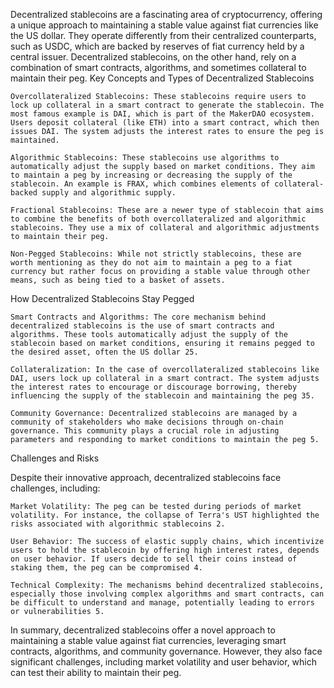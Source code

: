 Decentralized stablecoins are a fascinating area of cryptocurrency, offering a unique approach to maintaining a stable value against fiat currencies like the US dollar. They operate differently from their centralized counterparts, such as USDC, which are backed by reserves of fiat currency held by a central issuer. Decentralized stablecoins, on the other hand, rely on a combination of smart contracts, algorithms, and sometimes collateral to maintain their peg.
Key Concepts and Types of Decentralized Stablecoins

    Overcollateralized Stablecoins: These stablecoins require users to lock up collateral in a smart contract to generate the stablecoin. The most famous example is DAI, which is part of the MakerDAO ecosystem. Users deposit collateral (like ETH) into a smart contract, which then issues DAI. The system adjusts the interest rates to ensure the peg is maintained.

    Algorithmic Stablecoins: These stablecoins use algorithms to automatically adjust the supply based on market conditions. They aim to maintain a peg by increasing or decreasing the supply of the stablecoin. An example is FRAX, which combines elements of collateral-backed supply and algorithmic supply.

    Fractional Stablecoins: These are a newer type of stablecoin that aims to combine the benefits of both overcollateralized and algorithmic stablecoins. They use a mix of collateral and algorithmic adjustments to maintain their peg.

    Non-Pegged Stablecoins: While not strictly stablecoins, these are worth mentioning as they do not aim to maintain a peg to a fiat currency but rather focus on providing a stable value through other means, such as being tied to a basket of assets.

How Decentralized Stablecoins Stay Pegged

    Smart Contracts and Algorithms: The core mechanism behind decentralized stablecoins is the use of smart contracts and algorithms. These tools automatically adjust the supply of the stablecoin based on market conditions, ensuring it remains pegged to the desired asset, often the US dollar 25.

    Collateralization: In the case of overcollateralized stablecoins like DAI, users lock up collateral in a smart contract. The system adjusts the interest rates to encourage or discourage borrowing, thereby influencing the supply of the stablecoin and maintaining the peg 35.

    Community Governance: Decentralized stablecoins are managed by a community of stakeholders who make decisions through on-chain governance. This community plays a crucial role in adjusting parameters and responding to market conditions to maintain the peg 5.

Challenges and Risks

Despite their innovative approach, decentralized stablecoins face challenges, including:

    Market Volatility: The peg can be tested during periods of market volatility. For instance, the collapse of Terra's UST highlighted the risks associated with algorithmic stablecoins 2.

    User Behavior: The success of elastic supply chains, which incentivize users to hold the stablecoin by offering high interest rates, depends on user behavior. If users decide to sell their coins instead of staking them, the peg can be compromised 4.

    Technical Complexity: The mechanisms behind decentralized stablecoins, especially those involving complex algorithms and smart contracts, can be difficult to understand and manage, potentially leading to errors or vulnerabilities 5.

In summary, decentralized stablecoins offer a novel approach to maintaining a stable value against fiat currencies, leveraging smart contracts, algorithms, and community governance. However, they also face significant challenges, including market volatility and user behavior, which can test their ability to maintain their peg.
